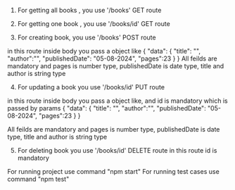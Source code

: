 
1. For getting all books , you use '/books' GET route

2. For getting one book , you use '/books/id' GET route

3. For creating book, you use '/books' POST route

in this route inside body you pass a object like 
{
    "data": {
        "title": "",
        "author":"",
        "publishedDate": "05-08-2024",
        "pages":23
    }
}
All feilds are mandatory and pages is number type, publishedDate is date type, title and author is string type


4. For updating a book you use '/books/id' PUT route

in this route inside body you pass a object like, and id is mandatory which is passed by params
{
    "data": {
        "title": "",
        "author":"",
        "publishedDate": "05-08-2024",
        "pages":23
    }
}

All feilds are mandatory and pages is number type, publishedDate is date type, title and author is string type


5. For deleting book you use '/books/id' DELETE route
in this route id is mandatory 


For running project use command "npm start"
For running test cases use command "npm test"